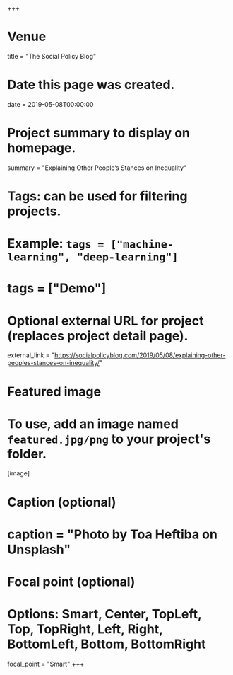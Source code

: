 +++
# Venue
title = "The Social Policy Blog"

# Date this page was created.
 date = 2019-05-08T00:00:00
 
# Project summary to display on homepage.
summary = "Explaining Other People’s Stances on Inequality"

# Tags: can be used for filtering projects.
# Example: `tags = ["machine-learning", "deep-learning"]`
# tags = ["Demo"]

# Optional external URL for project (replaces project detail page).
external_link = "https://socialpolicyblog.com/2019/05/08/explaining-other-peoples-stances-on-inequality/"

# Featured image
# To use, add an image named `featured.jpg/png` to your project's folder. 
[image]
  # Caption (optional)
  # caption = "Photo by Toa Heftiba on Unsplash"

  # Focal point (optional)
  # Options: Smart, Center, TopLeft, Top, TopRight, Left, Right, BottomLeft, Bottom, BottomRight
  focal_point = "Smart"
+++

